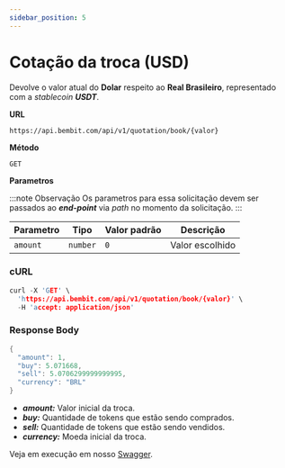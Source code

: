 ```yaml
---
sidebar_position: 5
---
```


# Cotação da troca (USD)

Devolve o valor atual do **Dolar** respeito ao **Real Brasileiro**, representado com a *stablecoin* ***USDT***.

**URL**
```
https://api.bembit.com/api/v1/quotation/book/{valor}
``` 

**Método**

```
GET
```

**Parametros** 

:::note Observação
Os parametros para essa solicitação devem ser passados ao ***end-point*** via *path* no momento da solicitação.
:::

| Parametro | Tipo | Valor padrão | Descrição |
| --------- | ---- | ------------ | --------- |
| `amount` | `number` | `0` | Valor escolhido |

### cURL

```c
curl -X 'GET' \
  'https://api.bembit.com/api/v1/quotation/book/{valor}' \
  -H 'accept: application/json'
```
### Response Body

```c
{
  "amount": 1,
  "buy": 5.071668,
  "sell": 5.0706299999999995,
  "currency": "BRL"
}
```
- ***amount:*** Valor inicial da troca.
- ***buy:*** Quantidade de tokens que estão sendo comprados.
- ***sell:*** Quantidade de tokens que estão sendo vendidos.
- ***currency:*** Moeda inicial da troca.

Veja em execução em nosso [Swagger](https://api.bembit.com/docs/#/Quotation/get_quotation_book__amount_).